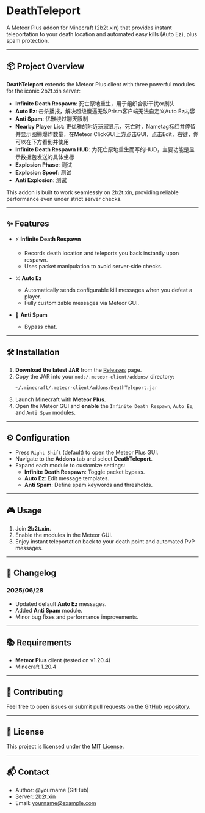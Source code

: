 # DeathTeleport

A Meteor Plus addon for Minecraft (2b2t.xin) that provides instant teleportation to your death location and automated easy kills (Auto Ez), plus spam protection.

&#x20;&#x20;

---

## 📦 Project Overview

**DeathTeleport** extends the Meteor Plus client with three powerful modules for the iconic 2b2t.xin server:

- **Infinite Death Respawn**: 死亡原地重生，用于组织合影干扰or刷头
- **Auto Ez**: 击杀播报，解决超级傻逼无敌Prism客户端无法自定义Auto Ez内容
- **Anti Spam**: 优雅绕过聊天限制
- **Nearby Player List**: 更优雅的附近玩家显示，死亡时，Nametag标红并停留并显示图腾爆炸数量，在Meteor ClickGUI上方点击GUI，点击Edit，右键，你可以在下方看到并使用
- **Infinite Death Respawn HUD**: 为死亡原地重生而写的HUD，主要功能是显示数据包发送的具体坐标
- **Explosion Phase**: 测试
- **Explosion Spoof**: 测试
- **Anti Explosion**: 测试

This addon is built to work seamlessly on 2b2t.xin, providing reliable performance even under strict server checks.

---

## ✨ Features

- ⚡ **Infinite Death Respawn**

  - Records death location and teleports you back instantly upon respawn.
  - Uses packet manipulation to avoid server-side checks.

- ⚔️ **Auto Ez**

  - Automatically sends configurable kill messages when you defeat a player.
  - Fully customizable messages via Meteor GUI.

- 🚫 **Anti Spam**

  - Bypass chat.

---

## 🛠 Installation

1. **Download the latest JAR** from the [Releases](#) page.
2. Copy the JAR into your `mods/.meteor-client/addons/` directory:
   ```bash
   ~/.minecraft/.meteor-client/addons/DeathTeleport.jar
   ```
3. Launch Minecraft with **Meteor Plus**.
4. Open the Meteor GUI and **enable** the `Infinite Death Respawn`, `Auto Ez`, and `Anti Spam` modules.

---

## ⚙️ Configuration

- Press `Right Shift` (default) to open the Meteor Plus GUI.
- Navigate to the **Addons** tab and select **DeathTeleport**.
- Expand each module to customize settings:
  - **Infinite Death Respawn**: Toggle packet bypass.
  - **Auto Ez**: Edit message templates.
  - **Anti Spam**: Define spam keywords and thresholds.

---

## 🎮 Usage

1. Join **2b2t.xin**.
2. Enable the modules in the Meteor GUI.
3. Enjoy instant teleportation back to your death point and automated PvP messages.

---

## 📜 Changelog

### 2025/06/28

- Updated default **Auto Ez** messages.
- Added **Anti Spam** module.
- Minor bug fixes and performance improvements.

---

## 📚 Requirements

- **Meteor Plus** client (tested on v1.20.4)
- Minecraft 1.20.4

---

## 🤝 Contributing

Feel free to open issues or submit pull requests on the [GitHub repository](#).

---

## 📄 License

This project is licensed under the [MIT License](LICENSE).

---

## 📬 Contact

- Author: @yourname (GitHub)
- Server: 2b2t.xin
- Email: [yourname@example.com](mailto\:yourname@example.com)

